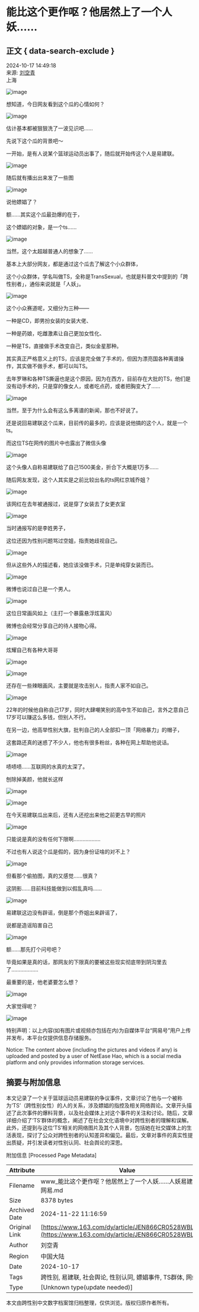 # 能比这个更作呕？他居然上了一个人妖……

## 正文 { data-search-exclude }


2024-10-17 14:49:18  
来源: [刘空青](https://www.163.com/dy/media/T1525661858289.html)  
上海  

![image](https://static.ws.126.net/163/f2e/dy_media/dy_media/static/images/ipLocation.f6d00eb.svg)

想知道，今日网友看到这个瓜的心情如何？

![image](https://nimg.ws.126.net/?url=http%3A%2F%2Fdingyue.ws.126.net%2F2024%2F1017%2F35d37720j00slhmx50001d200hs0028g00hs0028.jpg&thumbnail=660x2147483647&quality=80&type=jpg)

估计基本都被狠狠洗了一波见识吧……

先说下这个瓜的背景吧～

一开始，是有人说某个篮球运动员出事了，随后就开始传这个人是易建联。

![image](https://nimg.ws.126.net/?url=http%3A%2F%2Fdingyue.ws.126.net%2F2024%2F1017%2Fb7c37052j00slhmx700cfd200u000h4g00u000h4.jpg&thumbnail=660x2147483647&quality=80&type=jpg)

随后就有播出出来发了一些图

![image](https://nimg.ws.126.net/?url=http%3A%2F%2Fdingyue.ws.126.net%2F2024%2F1017%2F68938b34j00slhmx7001pd200hs00isg00hs00is.jpg&thumbnail=660x2147483647&quality=80&type=jpg)

说他嫖娼了？

额……其实这个瓜最劲爆的在于，

这个嫖娼的对象，是一个ts……

![image](https://nimg.ws.126.net/?url=http%3A%2F%2Fdingyue.ws.126.net%2F2024%2F1017%2Fc57b0496p00slhmx7000id200f8002qg00f8002q.png&thumbnail=660x2147483647&quality=80&type=jpg)

当然，这个太超越普通人的想象了……

基本上大部分网友，都是通过这个瓜去了解这个小众群体，

这个小众群体，学名叫做TS，全称是TransSexual，也就是科普文中提到的「跨性别者」，通俗来说就是「人妖」。

![image](https://nimg.ws.126.net/?url=http%3A%2F%2Fdingyue.ws.126.net%2F2024%2F1017%2Faab7b5d3j00slhmx9004xd200u0008ug00u0008u.jpg&thumbnail=660x2147483647&quality=80&type=jpg)

这个小众赛道呢，又细分为三种——

一种是CD，即男扮女装的女装大佬、

一种是药娘，吃雌激素让自己更加女性化、

一种是TS，直接做手术改变自己，类似金星那种。

其实真正严格意义上的TS，应该是完全做了手术的，但因为漂亮国各种离谱操作，其实做不做手术，都可以叫TS。

去年罗琳和各种TS撕逼也是这个原因，因为在西方，目前存在大批的TS，他们是没有动手术的，只是穿的像女人，或者吃点药，或者把胸变大了……

![image](https://nimg.ws.126.net/?url=http%3A%2F%2Fdingyue.ws.126.net%2F2024%2F1017%2Ffe6ac95dj00slhmxa007yd200u000rhg00u000rh.jpg&thumbnail=660x2147483647&quality=80&type=jpg)

当然，至于为什么会有这么多离谱的新闻，那也不好说了。

还是说回易建联这个瓜来，目前传的最多的，应该是说他搞的这个人，就是一个ts。

而这位TS在网传的图片中也露出了微信头像

![image](https://nimg.ws.126.net/?url=http%3A%2F%2Fdingyue.ws.126.net%2F2024%2F1017%2F4b88c268j00slhmxb003sd200bq00fwg00bq00fw.jpg&thumbnail=660x2147483647&quality=80&type=jpg)

这个头像人自称易建联给了自己1500美金，折合下大概是1万多……

随后网友发现，这个人其实是之前比较出名的ts网红京城乔姐？

![image](https://nimg.ws.126.net/?url=http%3A%2F%2Fdingyue.ws.126.net%2F2024%2F1017%2F9205e249j00slhmxd00gbd200r200vqg00r200vq.jpg&thumbnail=660x2147483647&quality=80&type=jpg)

该网红在去年被通报过，说是穿了女装去了女更衣室

![image](https://nimg.ws.126.net/?url=http%3A%2F%2Fdingyue.ws.126.net%2F2024%2F1017%2F5c8bc76bj00slhmxe00k1d200u000ghg00u000gh.jpg&thumbnail=660x2147483647&quality=80&type=jpg)

当时通报写的是李姓男子，

这位还因为性别问题骂过空姐，指责她歧视自己。

![image](https://nimg.ws.126.net/?url=http%3A%2F%2Fdingyue.ws.126.net%2F2024%2F1017%2Faa564f42j00slhmxg00rjd200rc00sug00rc00su.jpg&thumbnail=660x2147483647&quality=80&type=jpg)

但从这些外人的描述看，她应该没做手术，只是单纯穿女装而已。

![image](https://nimg.ws.126.net/?url=http%3A%2F%2Fdingyue.ws.126.net%2F2024%2F1017%2F7c380d14j00slhmxj01b8d200ru00vig00ru00vi.jpg&thumbnail=660x2147483647&quality=80&type=jpg)

微博也说过自己是一个男人。

![image](https://nimg.ws.126.net/?url=http%3A%2F%2Fdingyue.ws.126.net%2F2024%2F1017%2F8bdafc92j00slhmxk00e3d200t600c2g00t600c2.jpg&thumbnail=660x2147483647&quality=80&type=jpg)

这位日常画风如上（主打一个暴露悬浮炫富风）

微博也会经常分享自己的待人接物心得。

![image](https://nimg.ws.126.net/?url=http%3A%2F%2Fdingyue.ws.126.net%2F2024%2F1017%2F2ba13f46j00slhmxm00ujd200tc00sgg00tc00sg.jpg&thumbnail=660x2147483647&quality=80&type=jpg)

炫耀自己有各种大哥哥

![image](https://nimg.ws.126.net/?url=http%3A%2F%2Fdingyue.ws.126.net%2F2024%2F1017%2F08fa56e2j00slhmxo00dad200pi00o6g00pi00o6.jpg&thumbnail=660x2147483647&quality=80&type=jpg)

![image](https://nimg.ws.126.net/?url=http%3A%2F%2Fdingyue.ws.126.net%2F2024%2F1017%2F79020dc8j00slhmxp00gsd200r400oqg00r400oq.jpg&thumbnail=660x2147483647&quality=80&type=jpg)

还存在一些辣眼画风，主要就是攻击别人，指责人家不如自己。

![image](https://nimg.ws.126.net/?url=http%3A%2F%2Fdingyue.ws.126.net%2F2024%2F1017%2F841d82a4j00slhmxq008yd200tw00a4g00tw00a4.jpg&thumbnail=660x2147483647&quality=80&type=jpg)

22年的时候他自称自己17岁，同时大肆嘲笑别的高中生不如自己，言外之意自己17岁可以赚这么多钱，但别人不行。

在另一边，他高举性别大旗，批判自己的人全部扣一顶「网络暴力」的帽子，

这套路还真的迷惑了不少人，他也有很多粉丝，各种在网上帮助他说话。

![image](https://nimg.ws.126.net/?url=http%3A%2F%2Fdingyue.ws.126.net%2F2024%2F1017%2F4d721cb1j00slhmxr003bd200u000iqg00u000iq.jpg&thumbnail=660x2147483647&quality=80&type=jpg)

啧啧啧……互联网的水真的太深了。

刨除掉美颜，他就长这样

![image](https://nimg.ws.126.net/?url=http%3A%2F%2Fdingyue.ws.126.net%2F2024%2F1017%2Fd52eff9aj00slhmxt00qed200ri00ueg00ri00ue.jpg&thumbnail=660x2147483647&quality=80&type=jpg)

![image](https://nimg.ws.126.net/?url=http%3A%2F%2Fdingyue.ws.126.net%2F2024%2F1017%2Fd5321facj00slhmxv00oed200ow00rwg00ow00rw.jpg&thumbnail=660x2147483647&quality=80&type=jpg)

在今天易建联瓜出来后，还有人还挖出来他之前更古早的照片

![image](https://nimg.ws.126.net/?url=http%3A%2F%2Fdingyue.ws.126.net%2F2024%2F1017%2F47d4de5cj00slhmxw00f5d200r600ikg00r600ik.jpg&thumbnail=660x2147483647&quality=80&type=jpg)

只能说是真的没有任何下限啊………………

不过也有人说这个瓜是假的，因为身份证啥的对不上？

![image](https://nimg.ws.126.net/?url=http%3A%2F%2Fdingyue.ws.126.net%2F2024%2F1017%2Fad98461bj00slhmxx0035d200u000a5g00u000a5.jpg&thumbnail=660x2147483647&quality=80&type=jpg)

但看那个偷拍图，真的又感觉……很真？

这阴影……目前科技能做到以假乱真吗……

![image](https://nimg.ws.126.net/?url=http%3A%2F%2Fdingyue.ws.126.net%2F2024%2F1017%2Fdc9615a4j00slhmxz00ktd200qy00pyg00qy00py.jpg&thumbnail=660x2147483647&quality=80&type=jpg)

易建联这边没有辟谣，倒是那个乔姐出来辟谣了，

说都是造谣陷害自己

![image](https://nimg.ws.126.net/?url=http%3A%2F%2Fdingyue.ws.126.net%2F2024%2F1017%2F29814659j00slhmy100bhd200r200oog00r200oo.jpg&thumbnail=660x2147483647&quality=80&type=jpg)

额……那先打个问号吧？

毕竟如果是真的话，那网友的下限真的要被这些现实彻底带到阴沟里去了………………

最重要的是，他老婆要怎么想？

![image](https://nimg.ws.126.net/?url=http%3A%2F%2Fdingyue.ws.126.net%2F2024%2F1017%2Fbb4a9f73j00slhmy400ned200r800hwg00r800hw.jpg&thumbnail=660x2147483647&quality=80&type=jpg)

大家觉得呢？

![image](https://nimg.ws.126.net/?url=http%3A%2F%2Fdingyue.ws.126.net%2F2024%2F1017%2Fa90301e9j00slhmy4003rd200te0062g00te0062.jpg&thumbnail=660x2147483647&quality=80&type=jpg)

特别声明：以上内容(如有图片或视频亦包括在内)为自媒体平台“网易号”用户上传并发布，本平台仅提供信息存储服务。  

Notice: The content above (including the pictures and videos if any) is uploaded and posted by a user of NetEase Hao, which is a social media platform and only provides information storage services.

## 摘要与附加信息

<!-- tcd_abstract -->
本文记录了一个关于篮球运动员易建联的争议事件，文章讨论了他与一个被称为‘TS’（跨性别女性）的人的关系，涉及嫖娼的指控及相关网络舆论。文章开头描述了此次事件的爆料背景，以及社会媒体上对这个事件的关注和讨论。随后，文章详细介绍了‘TS’群体的概念，阐述了在社会文化语境中对跨性别者的理解和误解。此外，还提到与这位‘TS’相关的网络图片及其个人背景，包括她在社交媒体上的生活表现，探讨了公众对跨性别者的认知差异和偏见。最后，文章对事件的真实性提出质疑，并引发读者对性别认同、社会舆论的深思。
<!-- tcd_abstract_end -->

附加信息 [Processed Page Metadata]

| Attribute       | Value                                  |
|-----------------|----------------------------------------|
| Filename        | www_能比这个更作呕？他居然上了一个人妖……人妖易建联_-_网易.md                             |
| Size            | 8378 bytes                           |
| Archived Date   | 2024-11-22 11:16:59                             |
| Original Link   | [https://www.163.com/dy/article/JEN866CR0528WBLP.html](https://www.163.com/dy/article/JEN866CR0528WBLP.html)                       |
| Author          | 刘空青                               |
| Region          | 中国大陆                               |
| Date            | 2024-10-17                                 |
| Tags            | 跨性别, 易建联, 社会舆论, 性别认同, 嫖娼事件, TS群体, 网络文化                                 |
| Type            | [Unknown type(update needed)]                                 |
<!-- tcd_table_end -->

本文由跨性别中文数字档案馆归档整理，仅供浏览。版权归原作者所有。
